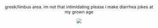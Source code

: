 <p align="center">
greek/limbus area. im not that intimidating please i make diarrhea jokes at my grown age
</p>

<p align="center">
<img src="https://komarev.com/ghpvc/?username=ne9tunes&label=jia+baoyu&color=121414&style=plastic" />
</p>
